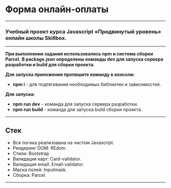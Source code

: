 # Форма онлайн-оплаты
---
### Учебный проект курса Javascript «Продвинутый уровень» онлайн школы Skillbox. #
---
**При выполнении задания использовались npm и система сборки Parcel.**
**В package.json определены команды dev для запуска сервера разработки и build для сборки проекта.**

**Для запуска приложения пропишите команду в консоли:** 
* __npm i__ - для подтягивания необходимых библиотек и зависимостей.

**Для запуска:**
* __npm run dev__ - команда для запуска сервера разработки.
* __npm run build__ - команда для запуска build сборки проекта.

---
## Стек ##
* Вся логика реализована на чистом Javascript.
* Рендеринг DOM: REdom.
* Стили: Bootstrap
* Валидация карт: Card-validator.
* Валидация email: Email-validator.
* Маска полей: Inputmask.
* Сборка: Parcel.
---
